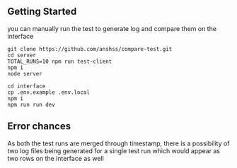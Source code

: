 ## Getting Started
you can manually run the test to generate log and compare them on the interface

```
git clone https://github.com/anshss/compare-test.git
cd server
TOTAL_RUNS=10 npm run test-client
npm i
node server
```

```
cd interface
cp .env.example .env.local
npm i
npm run run dev
```

## Error chances 
As both the test runs are merged through timestamp, there is a possibility of two log files being generated for a single test run which would appear as two rows on the interface as well